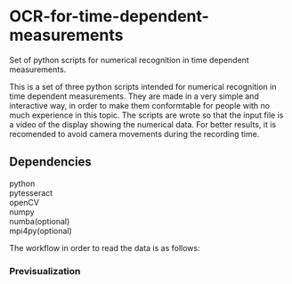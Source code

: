 # OCR-for-time-dependent-measurements
Set of python scripts for numerical recognition in time dependent measurements.

This is a set of three python scripts intended for numerical recognition in time dependent measurements. They are made in a very simple and interactive way, in order to make them conformtable for people with no much experience in this topic. The scripts are wrote so that the input file is a video of the display showing the numerical data. For better results, it is recomended to avoid camera movements during the recording time. 

## Dependencies

  python<br> 
  pytesseract<br> 
  openCV<br> 
  numpy<br> 
  numba(optional)<br> 
  mpi4py(optional)<br> 


The workflow in order to read the data is as follows:

### Previsualization
